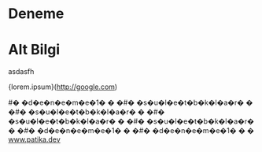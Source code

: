 # Deneme

# Alt Bilgi
asdasfh

{lorem.ipsum}(http://google.com)

#� �d�e�n�e�m�e�1�
�
�#� �s�u�l�e�t�b�k�l�a�r�
�
�#� �s�u�l�e�t�b�k�l�a�r�
�
�#� �s�u�l�e�t�b�k�l�a�r�
�
�#� �s�u�l�e�t�b�k�l�a�r�
�
�#� �d�e�n�e�m�e�1�
�
�#� �d�e�n�e�m�e�1�
�
� 
www.patika.dev
